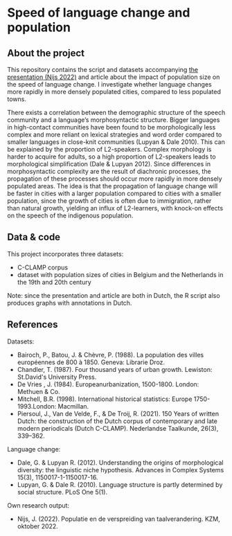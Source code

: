 # Speed of language change and population
## About the project
This repository contains the script and datasets accompanying [the presentation (Nijs 2022)](https://kzm.be/programma-herfstvergadering-2022-15-oktober-2022-9-45-kantl-gent/) and article about the impact of population size on the speed of language change. I investigate whether language changes more rapidly in more densely populated cities, compared to less populated towns.

There exists a correlation between the demographic structure of the speech community and a language’s morphosyntactic structure. Bigger languages in high-contact communities have been found to be morphologically less complex and more reliant on lexical strategies and word order compared to smaller languages in close-knit communities (Lupyan & Dale 2010). This can be explained by the proportion of L2-speakers. Complex morphology is harder to acquire for adults, so a high proportion of L2-speakers leads to morphological simplification (Dale & Lupyan 2012). Since differences in morphosyntactic complexity are the result of diachronic processes, the propagation of these processes should occur more rapidly in more densely populated areas. The idea is that the propagation of language change will be faster in cities with a larger population compared to cities with a smaller population, since the growth of cities is often due to immigration, rather than natural growth, yielding an influx of L2-learners, with knock-on effects on the speech of the indigenous population.

## Data & code
This project incorporates three datasets: 

- C-CLAMP corpus
- dataset with population sizes of cities in Belgium and the Netherlands in the 19th and 20th century

Note: since the presentation and article are both in Dutch, the R script also produces graphs with annotations in Dutch.

## References
Datasets:
- Bairoch, P., Batou, J. & Chèvre, P. (1988). La population des villes européennes de 800 à 1850. Geneva: Librarie Droz.
- Chandler, T. (1987). Four thousand years of urban growth. Lewiston: St.David's University Press.
- De Vries , J. (1984). Europeanurbanization, 1500-1800. London: Methuen & Co.
- Mitchell, B.R. (1998). International historical statistics: Europe 1750-1993.London: Macmillan.
- Piersoul, J., Van de Velde, F., & De Troij, R. (2021). 150 Years of written Dutch: the construction of the Dutch corpus of contemporary and late modern periodicals (Dutch C-CLAMP). Nederlandse Taalkunde, 26(3), 339–362.

Language change:
- Dale, G. & Lupyan R. (2012). Understanding the origins of morphological diversity: the linguistic niche hypothesis. Advances in Complex Systems 15(3), 1150017-1-1150017-16.
- Lupyan, G. & Dale R. (2010). Language structure is partly determined by social structure. PLoS One 5(1).

Own research output:
- Nijs, J. (2022). Populatie en de verspreiding van taalverandering. KZM, oktober 2022.
